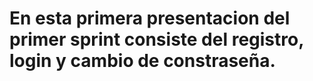 # En esta primera presentacion del primer sprint consiste del registro, login y cambio de constraseña.
